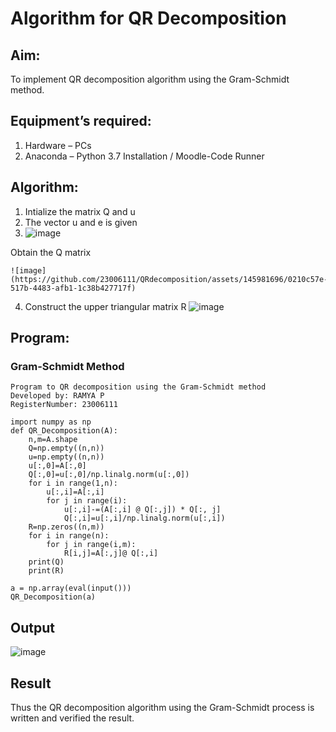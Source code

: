 # Algorithm for QR Decomposition
## Aim:
To implement QR decomposition algorithm using the Gram-Schmidt method.
## Equipment’s required:
1.	Hardware – PCs
2.	Anaconda – Python 3.7 Installation / Moodle-Code Runner
## Algorithm:
1.	Intialize the matrix Q and u
2.	The vector u and e is given
3.	
	![image](https://github.com/23006111/QRdecomposition/assets/145981696/9ddd831d-526a-4715-b079-faa52bb490f5)
   


 Obtain the Q matrix
  
    ![image](https://github.com/23006111/QRdecomposition/assets/145981696/0210c57e-517b-4483-afb1-1c38b427717f)


4.	Construct the upper triangular matrix R
	![image](https://github.com/23006111/QRdecomposition/assets/145981696/19742fc4-d564-4005-ac52-ff33bf6f3b27)

    



## Program:
### Gram-Schmidt Method
~~~
Program to QR decomposition using the Gram-Schmidt method
Developed by: RAMYA P
RegisterNumber: 23006111

import numpy as np
def QR_Decomposition(A):
    n,m=A.shape
    Q=np.empty((n,n))
    u=np.empty((n,n))
    u[:,0]=A[:,0]
    Q[:,0]=u[:,0]/np.linalg.norm(u[:,0])
    for i in range(1,n):
        u[:,i]=A[:,i]
        for j in range(i):
            u[:,i]-=(A[:,i] @ Q[:,j]) * Q[:, j]
            Q[:,i]=u[:,i]/np.linalg.norm(u[:,i])
    R=np.zeros((n,m))
    for i in range(n):
        for j in range(i,m):
            R[i,j]=A[:,j]@ Q[:,i]
    print(Q)
    print(R)
    
a = np.array(eval(input()))
QR_Decomposition(a)
~~~









## Output
![image](https://github.com/23006111/QRdecomposition/assets/145981696/588fdb7e-cdd7-450a-9800-c8c533290c30)




## Result
Thus the QR decomposition algorithm using the Gram-Schmidt process is written and verified the result.
